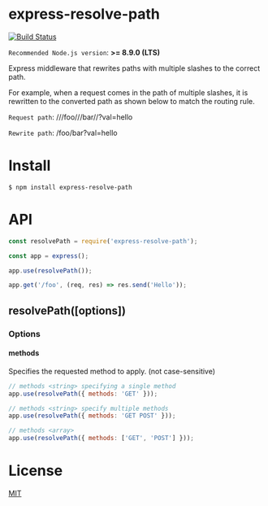 # express-resolve-path
[![Build Status](https://travis-ci.org/foundy/express-resolve-path.svg?branch=master)](https://travis-ci.org/foundy/express-resolve-path)

`Recommended Node.js version`: **>= 8.9.0 (LTS)**

Express middleware that rewrites paths with multiple slashes to the correct path.

For example, when a request comes in the path of multiple slashes, it is rewritten to the converted path as shown below to match the routing rule.

`Request path`: ///foo///bar//?val=hello

`Rewrite path`: /foo/bar?val=hello

# Install

`$ npm install express-resolve-path`

# API

```javascript
const resolvePath = require('express-resolve-path');

const app = express();

app.use(resolvePath());

app.get('/foo', (req, res) => res.send('Hello'));
```

## resolvePath([options])

### Options

#### methods
Specifies the requested method to apply. (not case-sensitive)

```javascript
// methods <string> specifying a single method
app.use(resolvePath({ methods: 'GET' }));

// methods <string> specify multiple methods
app.use(resolvePath({ methods: 'GET POST' }));

// methods <array>
app.use(resolvePath({ methods: ['GET', 'POST'] }));
```

# License
[MIT](https://github.com/foundy/express-resolve-path/blob/master/LICENSE)
